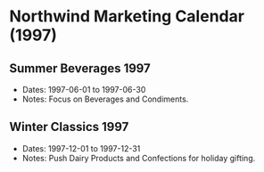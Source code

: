 # Northwind Marketing Calendar (1997)

## Summer Beverages 1997
- Dates: 1997-06-01 to 1997-06-30
- Notes: Focus on Beverages and Condiments.

## Winter Classics 1997
- Dates: 1997-12-01 to 1997-12-31
- Notes: Push Dairy Products and Confections for holiday gifting.